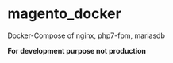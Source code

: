 # magento_docker

Docker-Compose of nginx, php7-fpm, mariasdb

**For development purpose not production**

